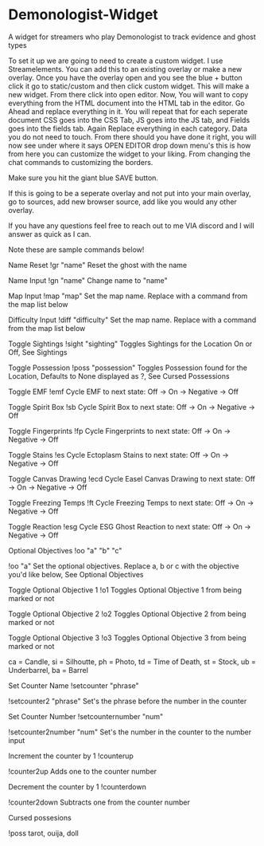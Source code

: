 # Demonologist-Widget
A widget for streamers who play Demonologist to track evidence and ghost types


To set it up we are going to need to create a custom widget.
I use Streamelements. You can add this to an existing overlay or make a new overlay.
Once you have the overlay open and you see the blue + button click it go to static/custom and then click custom widget.
This will make a new widget. From there click into open editor.
Now, You will want to copy everything from the HTML document into the HTML tab in the editor. Go Ahead and replace everything in it.
You will repeat that for each seperate document CSS goes into the CSS Tab, JS goes into the JS tab, and Fields goes into the fields tab.
Again Replace everything in each category. Data you do not need to touch.
From there should you have done it right, you will now see under where it says OPEN EDITOR drop down menu's this is how from here you can customize the widget to your
liking. From changing the chat commands to customizing the borders.


Make sure you hit the giant blue SAVE button.


If this is going to be a seperate overlay and not put into your main overlay, go to sources, add new browser source, add like you would any other overlay.

If you have any questions feel free to reach out to me VIA discord and I will answer as quick as I can.

Note these are sample commands below!


Name Reset	!gr "name"	Reset the ghost with the name

Name Input	!gn "name"	Change name to "name"

Map Input	!map "map"	Set the map name. Replace with a command from the map list below

Difficulty Input	!diff "difficulty"	Set the map name. Replace with a command from the map list below

Toggle Sightings	!sight "sighting"	Toggles Sightings for the Location On or Off, See Sightings

Toggle Possession	!poss "possession"	Toggles Possession found for the Location, Defaults to None displayed as ?, See Cursed Possessions

Toggle EMF	!emf	Cycle EMF to next state: Off -> On -> Negative -> Off

Toggle Spirit Box	!sb	Cycle Spirit Box to next state: Off -> On -> Negative -> Off

Toggle Fingerprints	!fp	Cycle Fingerprints to next state: Off -> On -> Negative -> Off

Toggle Stains	!es	Cycle Ectoplasm Stains to next state: Off -> On -> Negative -> Off

Toggle Canvas Drawing	!ecd	Cycle Easel Canvas Drawing to next state: Off -> On -> Negative -> Off

Toggle Freezing Temps	!ft	Cycle Freezing Temps to next state: Off -> On -> Negative -> Off

Toggle Reaction	!esg	Cycle ESG Ghost Reaction to next state: Off -> On -> Negative -> Off

Optional Objectives	!oo "a" "b" "c"

!oo "a"	Set the optional objectives. Replace a, b or c with the objective you'd like below, See Optional Objectives

Toggle Optional Objective 1	!o1	Toggles Optional Objective 1 from being marked or not

Toggle Optional Objective 2	!o2	Toggles Optional Objective 2 from being marked or not


Toggle Optional Objective 3	!o3	Toggles Optional Objective 3 from being marked or not

ca = Candle, si = Silhoutte, ph = Photo, td = Time of Death, st = Stock, ub = Underbarrel, ba = Barrel

Set Counter Name	!setcounter "phrase"

!setcounter2 "phrase"	Set's the phrase before the number in the counter

Set Counter Number	!setcounternumber "num"

!setcounter2number "num"	Set's the number in the counter to the number input

Increment the counter by 1	!counterup

!counter2up	Adds one to the counter number

Decrement the counter by 1	!counterdown

!counter2down	Subtracts one from the counter number

Cursed possesions

!poss tarot, ouija, doll
